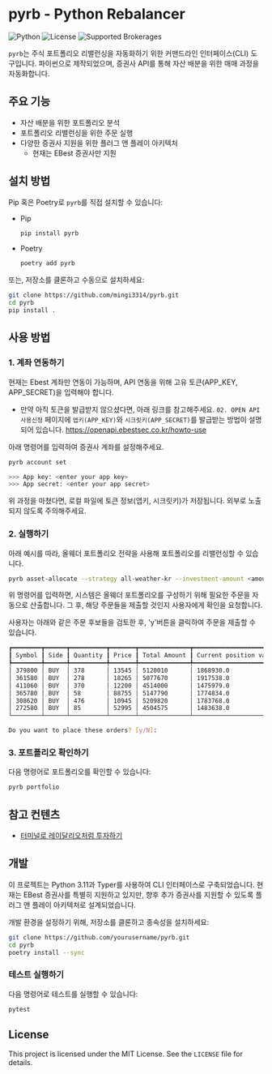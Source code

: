 # pyrb - Python Rebalancer

![Python](https://img.shields.io/badge/Python-v3.11-blue)
![License](https://img.shields.io/badge/License-MIT-green)
![Supported Brokerages](https://img.shields.io/badge/Supported%20Brokerages-EBest-orange)

`pyrb`는 주식 포트폴리오 리밸런싱을 자동화하기 위한 커맨드라인 인터페이스(CLI) 도구입니다.
파이썬으로 제작되었으며, 증권사 API를 통해 자산 배분을 위한 매매 과정을 자동화합니다.

## 주요 기능

- 자산 배분을 위한 포트폴리오 분석
- 포트폴리오 리밸런싱을 위한 주문 실행
- 다양한 증권사 지원을 위한 플러그 앤 플레이 아키텍처
  - 현재는 EBest 증권사만 지원

## 설치 방법

Pip 혹은 Poetry로 `pyrb`를 직접 설치할 수 있습니다:

- Pip

  ```bash
  pip install pyrb
  ```

- Poetry

  ```bash
  poetry add pyrb
  ```

또는, 저장소를 클론하고 수동으로 설치하세요:

```bash
git clone https://github.com/mingi3314/pyrb.git
cd pyrb
pip install .
```

## 사용 방법

### 1. 계좌 연동하기

현재는 Ebest 계좌만 연동이 가능하며, API 연동을 위해 고유 토큰(APP_KEY, APP_SECRET)을 입력해야 합니다.

- 만약 아직 토큰을 발급받지 않으셨다면, 아래 링크를 참고해주세요.
`02. OPEN API 사용신청` 페이지에 `앱키(APP_KEY)`와 `시크릿키(APP_SECRET)`를 발급받는 방법이 설명되어 있습니다.
<https://openapi.ebestsec.co.kr/howto-use>

아래 명령어를 입력하여 증권사 계좌를 설정해주세요.

```bash
pyrb account set
```

```bash
>>> App key: <enter your app key>
>>> App secret: <enter your app secret>
```

위 과정을 마쳤다면, 로컬 파일에 토큰 정보(앱키, 시크릿키)가 저장됩니다. 외부로 노출되지 않도록 주의해주세요.

### 2. 실행하기

아래 예시를 따라, 올웨더 포트폴리오 전략을 사용해 포트폴리오를 리밸런싱할 수 있습니다.

```bash
pyrb asset-allocate --strategy all-weather-kr --investment-amount <amount-you-want-to-invest>
```

위 명령어를 입력하면, 시스템은 올웨더 포트폴리오를 구성하기 위해 필요한 주문을 자동으로 산출합니다.
그 후, 해당 주문들을 제출할 것인지 사용자에게 확인을 요청합니다.

사용자는 아래와 같은 주문 후보들을 검토한 후, 'y'버튼을 클릭하여 주문을 제출할 수 있습니다.

```bash
┏━━━━━━━━┳━━━━━━┳━━━━━━━━━━┳━━━━━━━┳━━━━━━━━━━━━━━┳━━━━━━━━━━━━━━━━━━━━━━━━┳━━━━━━━━━━━━━━━━━━━━━━━━━┓
┃ Symbol ┃ Side ┃ Quantity ┃ Price ┃ Total Amount ┃ Current position value ┃ Expected position value ┃
┡━━━━━━━━╇━━━━━━╇━━━━━━━━━━╇━━━━━━━╇━━━━━━━━━━━━━━╇━━━━━━━━━━━━━━━━━━━━━━━━╇━━━━━━━━━━━━━━━━━━━━━━━━━┩
│ 379800 │ BUY  │ 378      │ 13545 │ 5120010      │ 1868930.0              │ 6988940.0               │
│ 361580 │ BUY  │ 278      │ 18265 │ 5077670      │ 1917538.0              │ 6995208.0               │
│ 411060 │ BUY  │ 370      │ 12200 │ 4514000      │ 1475979.0              │ 5989979.0               │
│ 365780 │ BUY  │ 58       │ 88755 │ 5147790      │ 1774834.0              │ 6922624.0               │
│ 308620 │ BUY  │ 476      │ 10945 │ 5209820      │ 1783768.0              │ 6993588.0               │
│ 272580 │ BUY  │ 85       │ 52995 │ 4504575      │ 1483638.0              │ 5988213.0               │
└────────┴──────┴──────────┴───────┴──────────────┴────────────────────────┴─────────────────────────┘

Do you want to place these orders? [y/N]: 
```

### 3. 포트폴리오 확인하기

다음 명령어로 포트폴리오를 확인할 수 있습니다:

```bash
pyrb portfolio
```

## 참고 컨텐츠

- [터미널로 레이달리오처럼 투자하기](https://pyrb.notion.site/72be8072f25f4a3680de53e7e719bb45)

## 개발

이 프로젝트는 Python 3.11과 Typer를 사용하여 CLI 인터페이스로 구축되었습니다. 현재는 EBest 증권사를 특별히 지원하고 있지만, 향후 추가 증권사를 지원할 수 있도록 플러그 앤 플레이 아키텍처로 설계되었습니다.

개발 환경을 설정하기 위해, 저장소를 클론하고 종속성을 설치하세요:

```bash
git clone https://github.com/yourusername/pyrb.git
cd pyrb
poetry install --sync
```

### 테스트 실행하기

다음 명령어로 테스트를 실행할 수 있습니다:

```bash
pytest
```

## License

This project is licensed under the MIT License. See the `LICENSE` file for details.
